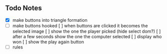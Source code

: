 ## Todo Notes

- [x] make buttons into triangle formation
- [ ] make buttons hooked
      [ ] when buttons are clicked it becomes the selected image
      [ ] show the one the player picked (hide select dom?)
      [ ] after a few seconds show the one the computer selected
      [ ] display who won
      [ ] show the play again button
- [ ] rules
